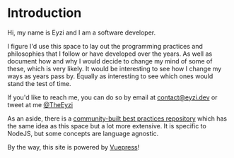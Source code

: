 # Introduction

Hi, my name is Eyzi and I am a software developer.

I figure I'd use this space to lay out the programming practices and
philosophies that I follow or have developed over the years. As well as
document how and why I would decide to change my mind of some of these,
which is very likely. It would be interesting to see how I change my
ways as years pass by. Equally as interesting to see which ones would
stand the test of time.

If you'd like to reach me, you can do so by email
at [contact@eyzi.dev](mailto:contact@eyzi.dev) or tweet at me
[@TheEyzi](https://twitter.com/TheEyzi)

As an aside, there is a [community-built best practices
repository](https://github.com/goldbergyoni/nodebestpractices) which
has the same idea as this space but a lot more extensive. It is
specific to NodeJS, but some concepts are language agnostic.

By the way, this site is powered by
[Vuepress](https://vuepress.vuejs.org/)!
